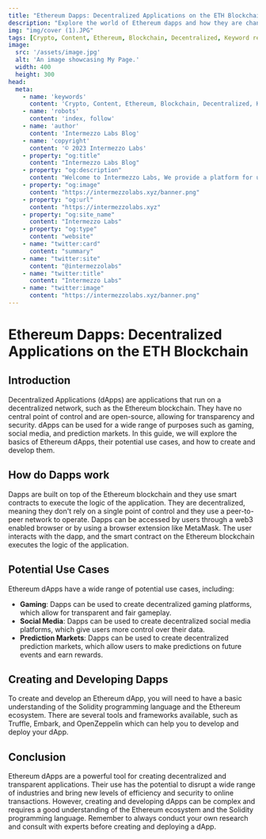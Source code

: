 ```yaml
---
title: "Ethereum Dapps: Decentralized Applications on the ETH Blockchain"
description: "Explore the world of Ethereum dapps and how they are changing the way we interact with technology. Learn how to use dapps and create your own. Get ready to be a part of the Ethereum revolution!"
img: "img/cover (1).JPG"
tags: [Crypto, Content, Ethereum, Blockchain, Decentralized, Keyword research, Decentralized Applications]
image:
  src: '/assets/image.jpg'
  alt: 'An image showcasing My Page.'
  width: 400
  height: 300
head:
  meta:
    - name: 'keywords'
      content: 'Crypto, Content, Ethereum, Blockchain, Decentralized, Keyword research, Decentralized Applications'
    - name: 'robots'
      content: 'index, follow'
    - name: 'author'
      content: 'Intermezzo Labs Blog'
    - name: 'copyright'
      content: '© 2023 Intermezzo Labs'
    - property: "og:title"
      content: "Intermezzo Labs Blog"
    - property: "og:description"
      content: "Welcome to Intermezzo Labs, We provide a platform for users to create, manage and trade digital assets. These platforms can be used for a variety of purposes, such as gaming, collectibles, and e-commerce. Intermezzo Labs is for anyone who wants to leverage blockchain technology."
    - property: "og:image"
      content: "https://intermezzolabs.xyz/banner.png"
    - property: "og:url"
      content: "https://intermezzolabs.xyz"
    - property: "og:site_name"
      content: "Intermezzo Labs"
    - property: "og:type"
      content: "website"
    - name: "twitter:card"
      content: "summary"
    - name: "twitter:site"
      content: "@intermezzolabs"
    - name: "twitter:title"
      content: "Intermezzo Labs"
    - name: "twitter:image"
      content: "https://intermezzolabs.xyz/banner.png"
---
```


# Ethereum Dapps: Decentralized Applications on the ETH Blockchain

## Introduction
Decentralized Applications (dApps) are applications that run on a decentralized network, such as the Ethereum blockchain. They have no central point of control and are open-source, allowing for transparency and security. dApps can be used for a wide range of purposes such as gaming, social media, and prediction markets. In this guide, we will explore the basics of Ethereum dApps, their potential use cases, and how to create and develop them.

## How do Dapps work
Dapps are built on top of the Ethereum blockchain and they use smart contracts to execute the logic of the application. They are decentralized, meaning they don't rely on a single point of control and they use a peer-to-peer network to operate. Dapps can be accessed by users through a web3 enabled browser or by using a browser extension like MetaMask. The user interacts with the dapp, and the smart contract on the Ethereum blockchain executes the logic of the application.

## Potential Use Cases
Ethereum dApps have a wide range of potential use cases, including:
- **Gaming**: Dapps can be used to create decentralized gaming platforms, which allow for transparent and fair gameplay.
- **Social Media**: Dapps can be used to create decentralized social media platforms, which give users more control over their data.
- **Prediction Markets**: Dapps can be used to create decentralized prediction markets, which allow users to make predictions on future events and earn rewards.

## Creating and Developing Dapps
To create and develop an Ethereum dApp, you will need to have a basic understanding of the Solidity programming language and the Ethereum ecosystem. There are several tools and frameworks available, such as Truffle, Embark, and OpenZeppelin which can help you to develop and deploy your dApp.

## Conclusion
Ethereum dApps are a powerful tool for creating decentralized and transparent applications. Their use has the potential to disrupt a wide range of industries and bring new levels of efficiency and security to online transactions. However, creating and developing dApps can be complex and requires a good understanding of the Ethereum ecosystem and the Solidity programming language. Remember to always conduct your own research and consult with experts before creating and deploying a dApp.
